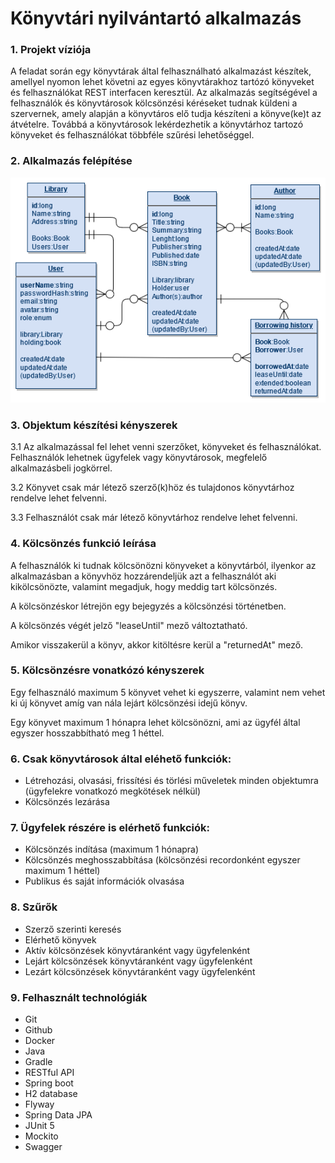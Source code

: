 # Könyvtári nyilvántartó alkalmazás

### 1. Projekt víziója

A feladat során egy könyvtárak által felhasználható alkalmazást készítek, amellyel nyomon lehet követni az egyes
könyvtárakhoz tartózó könyveket és felhasználókat REST interfacen keresztül. Az alkalmazás segítségével a felhasználók
és könyvtárosok kölcsönzési kéréseket tudnak küldeni a szervernek, amely alapján a könyvtáros elő tudja készíteni a
könyve(ke)t az átvételre. Továbbá a könyvtárosok lekérdezhetik a könyvtárhoz tartozó könyveket és felhasználókat
többféle szűrési lehetőséggel.

### 2. Alkalmazás felépítése

![adatstruktura](documentation_rss/adatstruktura.png)

[comment]: <> (TODO:update pic if changed)

### 3. Objektum készítési kényszerek

3.1 Az alkalmazással fel lehet venni szerzőket, könyveket és felhasználókat. Felhasználók lehetnek ügyfelek vagy
könyvtárosok, megfelelő alkalmazásbeli jogkörrel.

3.2 Könyvet csak már létező szerző(k)höz és tulajdonos könyvtárhoz rendelve lehet felvenni.

3.3 Felhasználót csak már létező könyvtárhoz rendelve lehet felvenni.

### 4. Kölcsönzés funkció leírása

A felhasználók ki tudnak kölcsönözni könyveket a könyvtárból, ilyenkor az alkalmazásban a könyvhöz hozzárendeljük azt a
felhasználót aki kikölcsönözte, valamint megadjuk, hogy meddig tart kölcsönzés.

A kölcsönzéskor létrejön egy bejegyzés a kölcsönzési történetben.

A kölcsönzés végét jelző "leaseUntil" mező változtatható.

Amikor visszakerül a könyv, akkor kitöltésre kerül a "returnedAt" mező.

### 5. Kölcsönzésre vonatkózó kényszerek

Egy felhasználó maximum 5 könyvet vehet ki egyszerre, valamint nem vehet ki új könyvet amíg van nála lejárt kölcsönzési
idejű könyv.

Egy könyvet maximum 1 hónapra lehet kölcsönözni, ami az ügyfél által egyszer hosszabbítható meg 1 héttel.

### 6. Csak könyvtárosok által eléhető funkciók:

- Létrehozási, olvasási, frissítési és törlési műveletek minden objektumra (ügyfelekre vonatkozó megkötések nélkül)
- Kölcsönzés lezárása

### 7. Ügyfelek részére is elérhető funkciók:

- Kölcsönzés indítása (maximum 1 hónapra)
- Kölcsönzés meghosszabbítása (kölcsönzési recordonként egyszer maximum 1 héttel)
- Publikus és saját információk olvasása

### 8. Szűrők

- Szerző szerinti keresés
- Elérhető könyvek
- Aktív kölcsönzések könyvtáranként vagy ügyfelenként
- Lejárt kölcsönzések könyvtáranként vagy ügyfelenként
- Lezárt kölcsönzések könyvtáranként vagy ügyfelenként

### 9. Felhasznált technológiák

- Git
- Github
- Docker
- Java
- Gradle
- RESTful API
- Spring boot
- H2 database
- Flyway
- Spring Data JPA
- JUnit 5
- Mockito
- Swagger